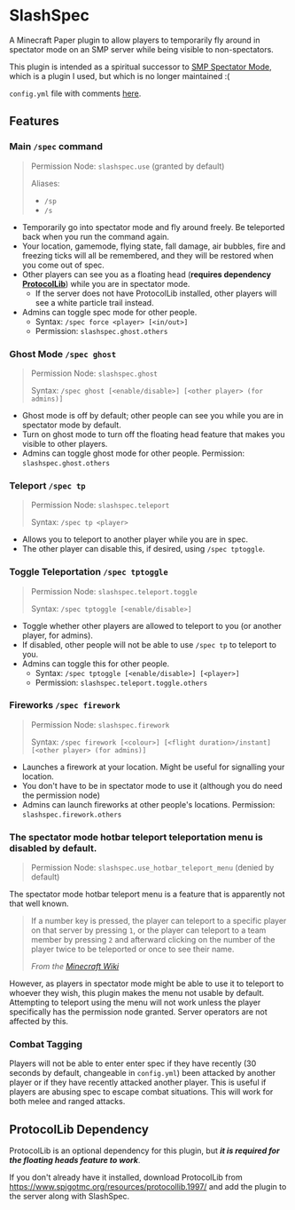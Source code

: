 # SlashSpec
A Minecraft Paper plugin to allow players to temporarily fly around in spectator mode on an SMP server while being visible to non-spectators.

This plugin is intended as a spiritual successor to [SMP Spectator Mode](https://www.spigotmc.org/resources/smp-spectator-mode-1-19-support.77267/), which is a plugin I used, but which is no longer maintained :(

`config.yml` file with comments [here](https://github.com/SeriousGuy888/SlashSpec/blob/main/src/main/resources/config.yml).

## Features

### Main `/spec` command
> Permission Node: `slashspec.use` (granted by default)
> 
> Aliases:
> - `/sp`
> - `/s`

- Temporarily go into spectator mode and fly around freely. Be teleported back when you run the command again.
- Your location, gamemode, flying state, fall damage, air bubbles, fire and freezing ticks will all be remembered, and they will be restored when you come out of spec.
- Other players can see you as a floating head (**requires dependency [ProtocolLib](https://www.spigotmc.org/resources/protocollib.1997/)**) while you are in spectator mode.
  - If the server does not have ProtocolLib installed, other players will see a white particle trail instead.
- Admins can toggle spec mode for other people.
  - Syntax: `/spec force <player> [<in/out>]`
  - Permission: `slashspec.ghost.others`

### Ghost Mode `/spec ghost`
> Permission Node: `slashspec.ghost`
> 
> Syntax: `/spec ghost [<enable/disable>] [<other player> (for admins)]`

- Ghost mode is off by default; other people can see you while you are in spectator mode by default.
- Turn on ghost mode to turn off the floating head feature that makes you visible to other players.
- Admins can toggle ghost mode for other people. Permission: `slashspec.ghost.others`

### Teleport `/spec tp`
> Permission Node: `slashspec.teleport`
> 
> Syntax: `/spec tp <player>`

- Allows you to teleport to another player while you are in spec.
- The other player can disable this, if desired, using `/spec tptoggle`.

### Toggle Teleportation `/spec tptoggle`
> Permission Node: `slashspec.teleport.toggle`
> 
> Syntax: `/spec tptoggle [<enable/disable>]`

- Toggle whether other players are allowed to teleport to you (or another player, for admins).
- If disabled, other people will not be able to use `/spec tp` to teleport to you.
- Admins can toggle this for other people.
  - Syntax: `/spec tptoggle [<enable/disable>] [<player>]`
  - Permission: `slashspec.teleport.toggle.others`

### Fireworks `/spec firework`
> Permission Node: `slashspec.firework`
> 
> Syntax: `/spec firework [<colour>] [<flight duration>/instant] [<other player> (for admins)]`

- Launches a firework at your location. Might be useful for signalling your location.
- You don't have to be in spectator mode to use it (although you do need the permission node)
- Admins can launch fireworks at other people's locations. Permission: `slashspec.firework.others`

### The spectator mode hotbar teleport teleportation menu is disabled by default.
> Permission Node: `slashspec.use_hotbar_teleport_menu` (denied by default)

The spectator mode hotbar teleport menu is a feature that is apparently not that well known.

> If a number key is pressed, the player can teleport to a specific player on that server by pressing `1`, or the player can teleport to a team member by pressing `2` and afterward clicking on the number of the player twice to be teleported or once to see their name.
>
>  _From the [Minecraft Wiki](https://minecraft.wiki/w/Spectator#GUIs)_

However, as players in spectator mode might be able to use it to teleport to whoever they wish, this plugin makes the menu not usable by default. Attempting to teleport using the menu will not work unless the player specifically has the permission node granted. Server operators are not affected by this.

### Combat Tagging

Players will not be able to enter enter spec if they have recently (30 seconds by default, changeable in `config.yml`) been attacked by another player or if they have recently attacked another player. This is useful if players are abusing spec to escape combat situations. This will work for both melee and ranged attacks.

## ProtocolLib Dependency
ProtocolLib is an optional dependency for this plugin, but **_it is required for the floating heads feature to work_**.

If you don't already have it installed, download ProtocolLib from https://www.spigotmc.org/resources/protocollib.1997/ and add the plugin to the server along with SlashSpec.
